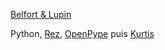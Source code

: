 <!-- title: Belfort & Lupin -->
<!-- type: Série d'animation jeunesse -->
<!-- desc: Python, Rez, OpenPype -->

[Belfort & Lupin](https://www.france.tv/france-4/belfort-lupin/)

Python, [Rez](https://github.com/AcademySoftwareFoundation/rez), [OpenPype](https://github.com/ynput/OpenPype) puis [Kurtis](https://www.youtube.com/watch?v=iTkwgIMRnF8)
